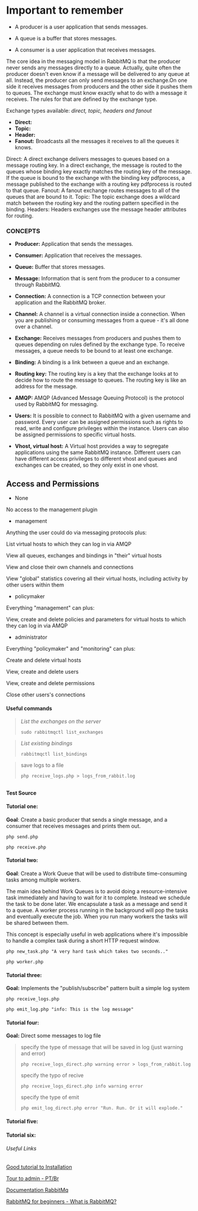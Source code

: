 # Important to remember

- A producer is a user application that sends messages.

- A queue is a buffer that stores messages.

- A consumer is a user application that receives messages.

The core idea in the messaging model in RabbitMQ is that the producer never sends any messages directly to a queue. Actually, quite often the producer doesn't even know if a message will be delivered to any queue at all.
Instead, the producer can only send messages to an exchange.On one side it receives messages from producers and the other side it pushes them to queues. The exchange must know exactly what to do with a message it receives.
The rules for that are defined by the exchange type.

Exchange types available: _direct, topic, headers and fanout_

- **Direct:**
- **Topic:**
- **Header:**
- **Fanout:** Broadcasts all the messages it receives to all the queues it knows.

Direct: A direct exchange delivers messages to queues based on a message routing key. In a direct exchange, the message is routed to the queues whose binding key exactly matches the routing key of the message. If the queue is bound to the exchange with the binding key pdfprocess, a message published to the exchange with a routing key pdfprocess is routed to that queue.
Fanout: A fanout exchange routes messages to all of the queues that are bound to it.
Topic: The topic exchange does a wildcard match between the routing key and the routing pattern specified in the binding.
Headers: Headers exchanges use the message header attributes for routing.

### CONCEPTS

- **Producer:** Application that sends the messages.

- **Consumer:** Application that receives the messages.

- **Queue:** Buffer that stores messages.

- **Message:** Information that is sent from the producer to a consumer through RabbitMQ.

- **Connection:** A connection is a TCP connection between your application and the RabbitMQ broker.

- **Channel:** A channel is a virtual connection inside a connection. When you are publishing or consuming messages from a queue - it's all done over a channel.

- **Exchange:** Receives messages from producers and pushes them to queues depending on rules defined by the exchange type. To receive messages, a queue needs to be bound to at least one exchange.

- **Binding:** A binding is a link between a queue and an exchange.

- **Routing key:** The routing key is a key that the exchange looks at to decide how to route the message to queues. The routing key is like an address for the message.

- **AMQP:** AMQP (Advanced Message Queuing Protocol) is the protocol used by RabbitMQ for messaging.

- **Users:** It is possible to connect to RabbitMQ with a given username and password. Every user can be assigned permissions such as rights to read, write and configure privileges within the instance. Users can also be assigned permissions to specific virtual hosts.

- **Vhost, virtual host:** A Virtual host provides a way to segregate applications using the same RabbitMQ instance. Different users can have different access privileges to different vhost and queues and exchanges can be created, so they only exist in one vhost.




## Access and Permissions

- None

No access to the management plugin

- management

Anything the user could do via messaging protocols plus:

List virtual hosts to which they can log in via AMQP

View all queues, exchanges and bindings in "their" virtual hosts

View and close their own channels and connections

View "global" statistics covering all their virtual hosts, including activity by other users within them


- policymaker

Everything "management" can plus:

View, create and delete policies and parameters for virtual hosts to which they can log in via AMQP

- administrator

Everything "policymaker" and "monitoring" can plus:
	
Create and delete virtual hosts

View, create and delete users

View, create and delete permissions

Close other users's connections



#### Useful commands


>
>_List the exchanges on the server_
>
>`sudo rabbitmqctl list_exchanges`
> 

>_List existing bindings_
>
> `rabbitmqctl list_bindings`
>

>save logs to a file
>
>`php receive_logs.php > logs_from_rabbit.log`
>


##

#### Test Source 
 
#### Tutorial one:

**Goal**: Create a basic producer that sends a single message, and a consumer that receives messages and prints them out.

`php send.php`
 
`php receive.php` 

#### Tutorial two:

**Goal**: Create a Work Queue that will be used to distribute time-consuming tasks among multiple workers.

The main idea behind Work Queues is to avoid doing a resource-intensive task immediately and having to wait for it to complete. Instead we schedule the task to be done later. We encapsulate a task as a message and send it to a queue. A worker process running in the background will pop the tasks and eventually execute the job. When you run many workers the tasks will be shared between them.

This concept is especially useful in web applications where it's impossible to handle a complex task during a short HTTP request window.

`php new_task.php "A very hard task which takes two seconds.."`

`php worker.php`

#### Tutorial three:

**Goal:** Implements the "publish/subscribe" pattern built a simple log system

`php receive_logs.php`

`php emit_log.php "info: This is the log message"`


#### Tutorial four: 

**Goal:** Direct some messages to log file 

>specify the type of message that will be saved in log (just warning and error)
>
>`php receive_logs_direct.php warning error > logs_from_rabbit.log`
>
>specify the typo of recive 
>
>`php receive_logs_direct.php info warning error`
>
>specify the type of emit
>
>`php emit_log_direct.php error "Run. Run. Or it will explode."`
>
>

#### Tutorial five: 

#### Tutorial six: 

###### Useful Links 

[Good tutorial to Installation](https://cmatskas.com/getting-started-with-rabbitmq-on-windows/)

[Tour to admin - PT/Br ](https://medium.com/dockerbr/rabbitmq-com-docker-conhecendo-o-admin-cc81f3f6ac3b)

[Documentation RabbitMq](https://www.rabbitmq.com/documentation.html)

[RabbitMQ for beginners - What is RabbitMQ?](https://www.cloudamqp.com/blog/2015-05-18-part1-rabbitmq-for-beginners-what-is-rabbitmq.html)

